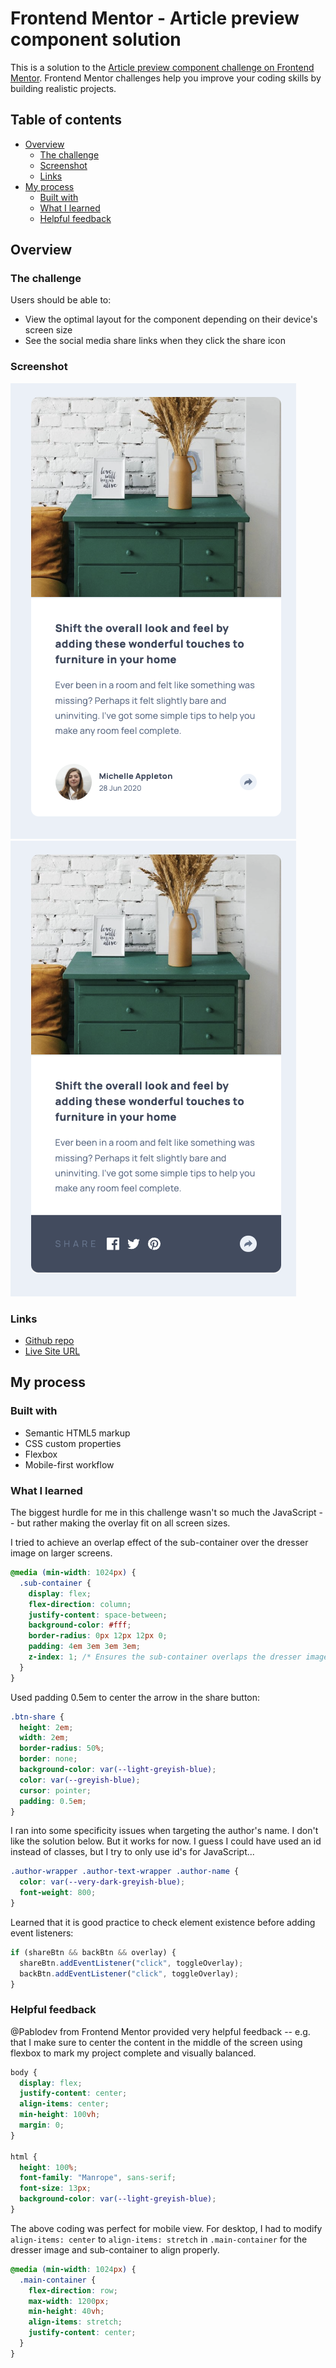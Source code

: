 # Frontend Mentor - Article preview component solution

This is a solution to the [Article preview component challenge on Frontend Mentor](https://www.frontendmentor.io/challenges/article-preview-component-dYBN_pYFT). Frontend Mentor challenges help you improve your coding skills by building realistic projects.

## Table of contents

- [Overview](#overview)
  - [The challenge](#the-challenge)
  - [Screenshot](#screenshot)
  - [Links](#links)
- [My process](#my-process)
  - [Built with](#built-with)
  - [What I learned](#what-i-learned)
  - [Helpful feedback](#helpful-feedback)

## Overview

### The challenge

Users should be able to:

- View the optimal layout for the component depending on their device's screen size
- See the social media share links when they click the share icon

### Screenshot

![](./images/mobile.png)
![](./images/mobile-w-overlay.png)

### Links

- [Github repo](https://github.com/codercreative/article-preview-component)
- [Live Site URL](https://chris-article-preview.netlify.app/)

## My process

### Built with

- Semantic HTML5 markup
- CSS custom properties
- Flexbox
- Mobile-first workflow

### What I learned

The biggest hurdle for me in this challenge wasn't so much the JavaScript -- but rather making the overlay fit on all screen sizes.

I tried to achieve an overlap effect of the sub-container over the dresser image on larger screens.

```css
@media (min-width: 1024px) {
  .sub-container {
    display: flex;
    flex-direction: column;
    justify-content: space-between;
    background-color: #fff;
    border-radius: 0px 12px 12px 0;
    padding: 4em 3em 3em 3em;
    z-index: 1; /* Ensures the sub-container overlaps the dresser image */
  }
}
```

Used padding 0.5em to center the arrow in the share button:

```css
.btn-share {
  height: 2em;
  width: 2em;
  border-radius: 50%;
  border: none;
  background-color: var(--light-greyish-blue);
  color: var(--greyish-blue);
  cursor: pointer;
  padding: 0.5em;
}
```

I ran into some specificity issues when targeting the author's name. I don't like the solution below. But it works for now. I guess I could have used an id instead of classes, but I try to only use id's for JavaScript...

```css
.author-wrapper .author-text-wrapper .author-name {
  color: var(--very-dark-greyish-blue);
  font-weight: 800;
}
```

Learned that it is good practice to check element existence before adding event listeners:

```js
if (shareBtn && backBtn && overlay) {
  shareBtn.addEventListener("click", toggleOverlay);
  backBtn.addEventListener("click", toggleOverlay);
}
```

### Helpful feedback

@Pablodev from Frontend Mentor provided very helpful feedback -- e.g. that I make sure to center the content in the middle of the screen using flexbox to mark my project complete and visually balanced.

```css
body {
  display: flex;
  justify-content: center;
  align-items: center;
  min-height: 100vh;
  margin: 0;
}

html {
  height: 100%;
  font-family: "Manrope", sans-serif;
  font-size: 13px;
  background-color: var(--light-greyish-blue);
}
```

The above coding was perfect for mobile view. For desktop, I had to modify `align-items: center` to `align-items: stretch` in `.main-container` for the dresser image and sub-container to align properly.

```css
@media (min-width: 1024px) {
  .main-container {
    flex-direction: row;
    max-width: 1200px;
    min-height: 40vh;
    align-items: stretch;
    justify-content: center;
  }
}
```

